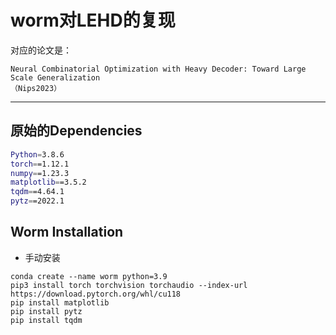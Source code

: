 # worm对LEHD的复现

对应的论文是：

```
Neural Combinatorial Optimization with Heavy Decoder: Toward Large Scale Generalization
（Nips2023）
```

---



## 原始的Dependencies

```bash
Python=3.8.6
torch==1.12.1
numpy==1.23.3
matplotlib==3.5.2
tqdm==4.64.1
pytz==2022.1
```



## Worm Installation

- 手动安装

```
conda create --name worm python=3.9
pip3 install torch torchvision torchaudio --index-url https://download.pytorch.org/whl/cu118
pip install matplotlib
pip install pytz
pip install tqdm
```
